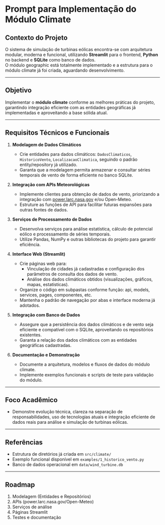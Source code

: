 # Prompt para Implementação do Módulo Climate

## Contexto do Projeto

O sistema de simulação de turbinas eólicas encontra-se com arquitetura modular, moderna e funcional, utilizando **Streamlit** para o frontend, **Python** no backend e **SQLite** como banco de dados.  
O módulo geographic está totalmente implementado e a estrutura para o módulo climate já foi criada, aguardando desenvolvimento.

---

## Objetivo

Implementar o **módulo climate** conforme as melhores práticas do projeto, garantindo integração eficiente com as entidades geográficas já implementadas e aproveitando a base sólida atual.

---

## Requisitos Técnicos e Funcionais

1. **Modelagem de Dados Climáticos**
    - Crie entidades para dados climáticos: `DadosClimaticos`, `HistoricoVento`, `LocalizacaoClimatica`, seguindo o padrão entity/repository já utilizado.
    - Garanta que a modelagem permita armazenar e consultar séries temporais de vento de forma eficiente no banco SQLite.

2. **Integração com APIs Meteorológicas**
    - Implemente clientes para obtenção de dados de vento, priorizando a integração com [power.larc.nasa.gov](https://power.larc.nasa.gov) e/ou Open-Meteo.
    - Estruture as funções de API para facilitar futuras expansões para outras fontes de dados.

3. **Serviços de Processamento de Dados**
    - Desenvolva serviços para análise estatística, cálculo de potencial eólico e processamento de séries temporais.
    - Utilize Pandas, NumPy e outras bibliotecas do projeto para garantir eficiência.

4. **Interface Web (Streamlit)**
    - Crie páginas web para:
        - Vinculação de cidades já cadastradas e configuração dos parâmetros de consulta dos dados de vento.
        - Análise dos dados climáticos obtidos (visualizações, gráficos, mapas, estatísticas).
    - Organize o código em subpastas conforme função: api, models, services, pages, componentes, etc.
    - Mantenha o padrão de navegação por abas e interface moderna já adotados.

5. **Integração com Banco de Dados**
    - Assegure que a persistência dos dados climáticos e de vento seja eficiente e compatível com o SQLite, aproveitando os repositórios existentes.
    - Garanta a relação dos dados climáticos com as entidades geográficas cadastradas.

6. **Documentação e Demonstração**
    - Documente a arquitetura, modelos e fluxos de dados do módulo climate.
    - Implemente exemplos funcionais e scripts de teste para validação do módulo.

---

## Foco Acadêmico

- Demonstre evolução técnica, clareza na separação de responsabilidades, uso de tecnologias atuais e integração eficiente de dados reais para análise e simulação de turbinas eólicas.

---

## Referências

- Estrutura de diretórios já criada em `src/climate/`
- Exemplo funcional disponível em `examples/1_historico_vento.py`
- Banco de dados operacional em `data/wind_turbine.db`

---

## Roadmap

1. Modelagem (Entidades e Repositórios)
2. APIs (power.larc.nasa.gov/Open-Meteo)
3. Serviços de análise
4. Páginas Streamlit
5. Testes e documentação